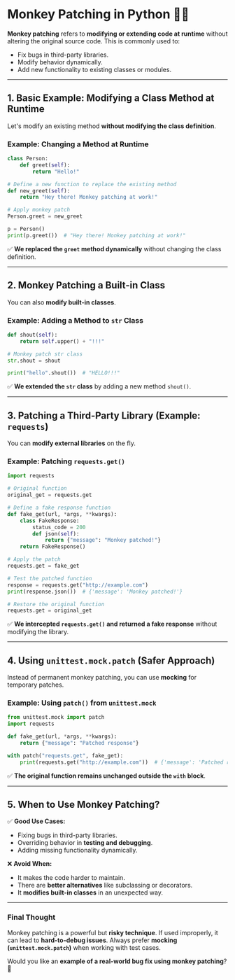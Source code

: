 # **Monkey Patching in Python 🐒🔧**  

**Monkey patching** refers to **modifying or extending code at runtime** without altering the original source code. This is commonly used to:  
- Fix bugs in third-party libraries.  
- Modify behavior dynamically.  
- Add new functionality to existing classes or modules.  

---

## **1. Basic Example: Modifying a Class Method at Runtime**
Let's modify an existing method **without modifying the class definition**.

### **Example: Changing a Method at Runtime**
```python
class Person:
    def greet(self):
        return "Hello!"

# Define a new function to replace the existing method
def new_greet(self):
    return "Hey there! Monkey patching at work!"

# Apply monkey patch
Person.greet = new_greet

p = Person()
print(p.greet())  # "Hey there! Monkey patching at work!"
```
✅ **We replaced the `greet` method dynamically** without changing the class definition.

---

## **2. Monkey Patching a Built-in Class**
You can also **modify built-in classes**.

### **Example: Adding a Method to `str` Class**
```python
def shout(self):
    return self.upper() + "!!!"

# Monkey patch str class
str.shout = shout

print("hello".shout())  # "HELLO!!!"
```
✅ **We extended the `str` class** by adding a new method `shout()`.

---

## **3. Patching a Third-Party Library (Example: `requests`)**
You can **modify external libraries** on the fly.

### **Example: Patching `requests.get()`**
```python
import requests

# Original function
original_get = requests.get

# Define a fake response function
def fake_get(url, *args, **kwargs):
    class FakeResponse:
        status_code = 200
        def json(self):
            return {"message": "Monkey patched!"}
    return FakeResponse()

# Apply the patch
requests.get = fake_get

# Test the patched function
response = requests.get("http://example.com")
print(response.json())  # {'message': 'Monkey patched!'}

# Restore the original function
requests.get = original_get
```
✅ **We intercepted `requests.get()` and returned a fake response** without modifying the library.

---

## **4. Using `unittest.mock.patch` (Safer Approach)**
Instead of permanent monkey patching, you can use **mocking** for temporary patches.

### **Example: Using `patch()` from `unittest.mock`**
```python
from unittest.mock import patch
import requests

def fake_get(url, *args, **kwargs):
    return {"message": "Patched response"}

with patch("requests.get", fake_get):
    print(requests.get("http://example.com"))  # {'message': 'Patched response'}
```
✅ **The original function remains unchanged outside the `with` block**.

---

## **5. When to Use Monkey Patching?**
✅ **Good Use Cases:**
- Fixing bugs in third-party libraries.  
- Overriding behavior in **testing and debugging**.  
- Adding missing functionality dynamically.  

❌ **Avoid When:**
- It makes the code harder to maintain.  
- There are **better alternatives** like subclassing or decorators.  
- It **modifies built-in classes** in an unexpected way.  

---

### **Final Thought**
Monkey patching is a powerful but **risky technique**. If used improperly, it can lead to **hard-to-debug issues**. Always prefer **mocking (`unittest.mock.patch`)** when working with test cases.

Would you like an **example of a real-world bug fix using monkey patching**? 🚀

